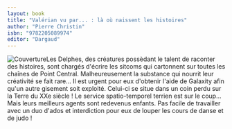 ```yaml
---
layout: book
title: "Valérian vu par... : là où naissent les histoires"
author: "Pierre Christin"
isbn: "9782205089974"
editor: "Dargaud"
---
```

![Couverture](/img/9782205089974.jpg)Les Delphes, des créatures possèdant le talent de raconter des histoires, sont chargés d'écrire les sitcoms qui cartonnent sur toutes les chaînes de Point Central. Malheureusement la substance qui nourrit leur créativité se fait rare... Il est urgent pour eux d'obtenir l'aide de Galaxity afin qu'un autre gisement soit exploité. Celui-ci se situe dans un coin perdu sur la Terre du XXe siècle ! Le service spatio-temporel terrien est sur le coup... Mais leurs meilleurs agents sont redevenus enfants. Pas facile de travailler avec un duo d'ados et interdiction pour eux de louper les cours de danse et de judo !